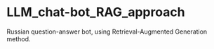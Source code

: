 # LLM_chat-bot_RAG_approach
Russian question-answer bot, using Retrieval-Augmented Generation method.
